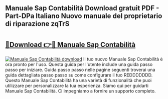 ## Manuale Sap Contabilità Download gratuit PDF - Part-DPa Italiano Nuovo manuale del proprietario di riparazione zqTrS

# <h2><a href="http://dfgde6.blite.top/?on=Manuale+Sap+Contabilit%c3%a0">🔗Download 👉🔴 Manuale Sap Contabilità</a></h2>

[![Manuale Sap Contabilità download](https://i.imgur.com/lujVjoI.png)](http://dfgde6.blite.top/?on=Manuale+Sap+Contabilit%c3%a0)
Il tuo nuovo Manuale Sap Contabilità è ora pronto per l'uso. Questa guida per l'utente include una guida passo passo per iniziare. Guida passo passo nelle pagine seguenti troverai una guida dettagliata passo passo su come configurare il tuo REDDDDDDD. Questo Manuale Sap Contabilità ha una varietà di funzionalità che puoi utilizzare per personalizzare la tua esperienza. Siamo qui per guidarti Manuale Sap Contabilità. Ci impegniamo a fornire un supporto completo.
